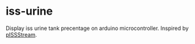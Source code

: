 # iss-urine

Display iss urine tank precentage on arduino microcontroller. Inspired by [pISSStream](https://github.com/Jaennaet/pISSStream).
